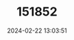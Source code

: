 ---
title: "151852"
category: "Opuntia aureispina"
draft: false
date: 2024-02-22 13:03:51
languages:
  English: ["Rio Grande Pricklypear", "Golden-spined Prickly-pear"]
---
